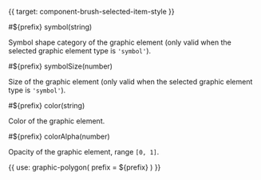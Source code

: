 {{ target: component-brush-selected-item-style }}

#${prefix} symbol(string)

Symbol shape category of the graphic element (only valid when the selected graphic element type is `'symbol'`).

#${prefix} symbolSize(number)

Size of the graphic element (only valid when the selected graphic element type is `'symbol'`).

#${prefix} color(string)

Color of the graphic element.

#${prefix} colorAlpha(number)

Opacity of the graphic element, range `[0, 1]`.


{{ use: graphic-polygon(
  prefix = ${prefix}
) }}
